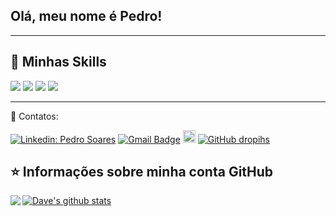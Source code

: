 ## Olá, meu nome é <strong>Pedro!</strong>



----

## 🚀 Minhas Skills

<code><img src="https://img.shields.io/badge/ServiceNow-00BFFF?style=for-the-badge&logo=servicenow&logoColor=white" /></code>
<code><img src="https://img.shields.io/badge/JavaScript-F7DF1E?style=for-the-badge&logo=javascript&logoColor=black" /></code>
<code><img src="https://img.shields.io/badge/AngularJS-E23237?style=for-the-badge&logo=angularjs&logoColor=white" /></code>
<code><img src="https://img.shields.io/badge/Godot-478CBF?style=for-the-badge&logo=godot-engine&logoColor=white" /></code>
<!--<code><img src="https://img.shields.io/badge/HTML-239120?style=for-the-badge&logo=html5&logoColor=white" /></code>
<code><img src="https://img.shields.io/badge/CSS-1572B6?style=for-the-badge&logo=css3&logoColor=white" /></code>-->







---
💌 Contatos: 

[![Linkedin: Pedro Soares](https://img.shields.io/badge/-pedrosoares-blue?style=flat-square&logo=Linkedin&logoColor=white&link=https://www.linkedin.com/in/pedro-soares-264463205/)](https://www.linkedin.com/in/pedro-soares-264463205/)
[![Gmail Badge](https://img.shields.io/badge/-pedrosoaresty@gmail.com-006bed?style=flat-square&logo=Gmail&logoColor=white&link=mailto:pedrosoaresty@gmail.com)](mailto:pedrosoaresty@gmail.com)
<a href ="https://dropihs.itch.io/"><img src="https://img.shields.io/badge/Itch.io-FA5C5C?style=for-the-badge&logo=itch.io&logoColor=white" height= 20/></a>
[![GitHub dropihs]( https://img.shields.io/github/followers/dropihs?label=follow&style=social)](https://github.com/dropihs)


 

## ⭐ Informações sobre minha conta GitHub
<a href="https://github.com/dropihs">
  <img align="left" src="https://github-readme-stats.vercel.app/api/top-langs/?username=dropihs&theme=tokyonight" />
  </a>

<a href="https://github.com/dropihs">
 <img align="center" src="https://github-readme-stats.vercel.app/api?username=dropihs&show_icons=true&theme=tokyonight&line_height=27" alt="Dave's github stats"/>
</a>
